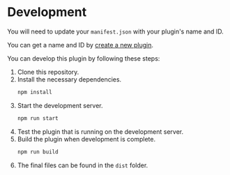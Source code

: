 # Development

You will need to update your `manifest.json` with your plugin's name and ID.

You can get a name and
ID by [create a new plugin](https://www.figma.com/plugin-docs/plugin-quickstart-guide/#create-a-new-plugin).

You can develop this plugin by following these steps:

1. Clone this repository.
2. Install the necessary dependencies.
   ```bash
   npm install
   ```
3. Start the development server.
   ```bash
   npm run start
   ```
4. Test the plugin that is running on the development server.
5. Build the plugin when development is complete.
   ```bash
   npm run build
   ```
6. The final files can be found in the `dist` folder.
